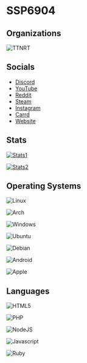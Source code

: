 # SSP6904

## Organizations
![TTNRT](https://cdn.ttnrtsite.me/images/logo.png)

## Socials
- [Discord](https://shaunhoffer.cc/discord)
- [YouTube](https://shaunhoffer.cc/youtube)
- [Reddit](https://shaunhoffer.cc/reddit)
- [Steam](https://shaunhoffer.cc/steam)
- [Instagram](https://shaunhoffer.cc/instagram)
- [Carrd](https://ssp6904.carrd.co/)
- [Website](https://shaunhoffer.cc/)


## Stats
<!-- Only for GitHub! -->
[![Stats1](https://github-readme-stats.vercel.app/api?username=SSP6904&show_icons=true)](https://github.com/SSP6904/)

[![Stats2](https://github-readme-stats.vercel.app/api/top-langs/?username=SSP6904&layout=compact)](https://github.com/SSP6904)

## Operating Systems
![Linux](https://img.shields.io/badge/Linux-FCC624?style=for-the-badge&logo=linux&logoColor=black) 

![Arch](https://img.shields.io/badge/Arch%20Linux-1793D1?logo=arch-linux&logoColor=fff&style=for-the-badge)

![Windows](https://img.shields.io/badge/Windows-0078D6?style=for-the-badge&logo=windows&logoColor=white)

![Ubuntu](https://img.shields.io/badge/ubuntu-orange?style=for-the-badge&logo=ubuntu&logoColor=orange&color=black)

![Debian](https://img.shields.io/badge/debian-red?style=for-the-badge&logo=debian&logoColor=orange&color=darkred)

![Android](https://img.shields.io/badge/android-green?style=for-the-badge&logo=android&logoColor=green&color=darkgreen)

![Apple](https://img.shields.io/badge/apple-darkgrey?style=for-the-badge&logo=apple&logoColor=grey&color=darkgrey)

## Languages
![HTML5](https://img.shields.io/badge/html5-orange?style=for-the-badge&logo=html5&logoColor=black&color=lightgrey)

![PHP](https://img.shields.io/badge/php-purple?style=for-the-badge&logo=php&logoColor=white&color=purple)

![NodeJS](https://img.shields.io/badge/nodedotjs-lightgreen?style=for-the-badge&logo=nodedotjs&logoColor=white&color=green)

![Javascript](https://img.shields.io/badge/javascript-orange?style=for-the-badge&logo=javascript&logoColor=white&color=orange)

![Ruby](https://img.shields.io/badge/ruby-red?style=for-the-badge&logo=ruby&logoColor=white&color=red)
